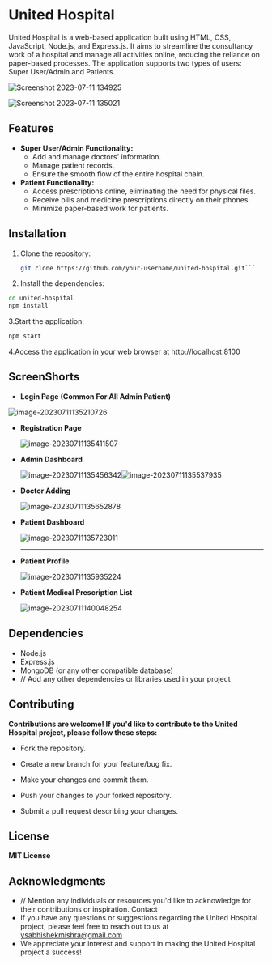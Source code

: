 # United Hospital

United Hospital is a web-based application built using HTML, CSS, JavaScript, Node.js, and Express.js. It aims to streamline the consultancy work of a hospital and manage all activities online, reducing the reliance on paper-based processes. The application supports two types of users: Super User/Admin and Patients.

![Screenshot 2023-07-11 134925](https://github.com/ysabhishekmishra/United-Hospital/assets/91816339/46358323-9add-4140-9567-2c599beaa2cc)

![Screenshot 2023-07-11 135021](https://github.com/ysabhishekmishra/United-Hospital/assets/91816339/20d9b6e7-f5c6-4c83-8f76-682c10409b85)


## Features

- **Super User/Admin Functionality:**
  - Add and manage doctors' information.
  - Manage patient records.
  - Ensure the smooth flow of the entire hospital chain.
- **Patient Functionality:**
  - Access prescriptions online, eliminating the need for physical files.
  - Receive bills and medicine prescriptions directly on their phones.
  - Minimize paper-based work for patients.

## Installation

1. Clone the repository:

   ```bash
   git clone https://github.com/your-username/united-hospital.git```
   ```

2. Install the dependencies:

  ```bash
  cd united-hospital
  npm install
  ```

3.Start the application:

  ```bash
npm start
  ```

4.Access the application in your web browser at http://localhost:8100

## ScreenShorts

- **Login Page (Common For All Admin Patient)**

![image-20230711135210726](C:\Users\vidya\AppData\Roaming\Typora\typora-user-images\image-20230711135210726.png)

- **Registration Page**

  ![image-20230711135411507](C:\Users\vidya\AppData\Roaming\Typora\typora-user-images\image-20230711135411507.png)

- **Admin Dashboard**

  ![image-20230711135456342](C:\Users\vidya\AppData\Roaming\Typora\typora-user-images\image-20230711135456342.png)![image-20230711135537935](C:\Users\vidya\AppData\Roaming\Typora\typora-user-images\image-20230711135537935.png)

- **Doctor Adding**

  ![image-20230711135652878](C:\Users\vidya\AppData\Roaming\Typora\typora-user-images\image-20230711135652878.png)

- **Patient Dashboard**

  ![image-20230711135723011](C:\Users\vidya\AppData\Roaming\Typora\typora-user-images\image-20230711135723011.png)

- ****

  **Patient Profile**

  ![image-20230711135935224](C:\Users\vidya\AppData\Roaming\Typora\typora-user-images\image-20230711135935224.png)

- **Patient Medical Prescription List**

  ![image-20230711140048254](C:\Users\vidya\AppData\Roaming\Typora\typora-user-images\image-20230711140048254.png)

## Dependencies

- Node.js
- Express.js
- MongoDB (or any other compatible database)
- // Add any other dependencies or libraries used in your project

## Contributing

**Contributions are welcome! If you'd like to contribute to the United Hospital project, please follow these steps:**

- Fork the repository.

- Create a new branch for your feature/bug fix.

- Make your changes and commit them.

- Push your changes to your forked repository.

- Submit a pull request describing your changes.

  

## License

**MIT License**



## Acknowledgments

- // Mention any individuals or resources you'd like to acknowledge for their contributions or inspiration.
  Contact
- If you have any questions or suggestions regarding the United Hospital project, please feel free to reach out to us at ysabhishekmishra@gmail.com
- We appreciate your interest and support in making the United Hospital project a success!
